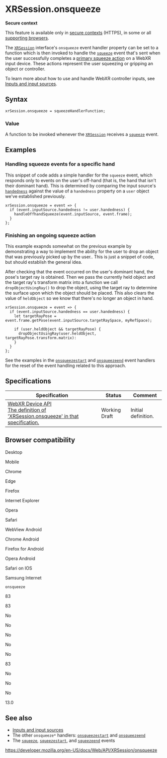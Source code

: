 XRSession.onsqueeze
===================

**Secure context**

This feature is available only in [secure contexts](https://developer.mozilla.org/en-US/docs/Web/Security/Secure_Contexts) (HTTPS), in some or all [supporting browsers](#browser_compatibility).

The [`XRSession`](../xrsession) interface's `onsqueeze` event handler property can be set to a function which is then invoked to handle the [`squeeze`](squeeze_event) event that's sent when the user successfully completes a [primary squeeze action](../webxr_device_api/inputs#primary_squeeze_actions) on a WebXR input device. These actions represent the user squeezing or gripping an object or controller.

To learn more about how to use and handle WebXR controller inputs, see [Inputs and input sources](../webxr_device_api/inputs).

Syntax
------

    xrSession.onsqueeze = squeezeHandlerFunction;

### Value

A function to be invoked whenever the [`XRSession`](../xrsession) receives a [`squeeze`](squeeze_event) event.

Examples
--------

### Handling squeeze events for a specific hand

This snippet of code adds a simple handler for the `squeeze` event, which responds only to events on the user's off-hand (that is, the hand that isn't their dominant hand). This is determined by comparing the input source's [`handedness`](../xrinputsource/handedness) against the value of a `handedness` property on a `user` object we've established previously.

    xrSession.onsqueeze = event => {
      if (event.inputSource.handedness != user.handedness) {
        handleOffhandSqueeze(event.inputSource, event.frame);
      }
    };

### Finishing an ongoing squeeze action

This example exapnds somewhat on the previous example by demonstrating a way to implement the ability for the user to drop an object that was previously picked up by the user.. This is just a snippet of code, but should establish the general idea.

After checking that the event occurred on the user's dominant hand, the pose's target ray is obtained. Then we pass the currently held object and the target ray's transform matrix into a function we call `dropObjectUsingRay()` to drop the object, using the target ray to determine the surface upon which the object should be placed. This also clears the value of `heldObject` so we know that there's no longer an object in hand.

    xrSession.onsqueeze = event => {
      if (event.inputSource.handedness == user.handedness) {
        let targetRayPose = event.frame.getPose(event.inputSource.targetRaySpace, myRefSpace);

        if (user.heldObject && targetRayPose) {
          dropObjectUsingRay(user.heldObject, targetRayPose.transform.matrix):
        }
      }
    };

See the examples in the [`onsqueezestart`](onsqueezestart) and [`onsqueezeend`](onsqueezeend) event handlers for the reset of the event handling related to this approach.

Specifications
--------------

<table><thead><tr class="header"><th>Specification</th><th>Status</th><th>Comment</th></tr></thead><tbody><tr class="odd"><td><a href="https://immersive-web.github.io/webxr/#dom-xrsession-onsqueeze">WebXR Device API<br />
<span class="small">The definition of 'XRSession.onsqueeze' in that specification.</span></a></td><td><span class="spec-wd">Working Draft</span></td><td>Initial definition.</td></tr></tbody></table>

Browser compatibility
---------------------

Desktop

Mobile

Chrome

Edge

Firefox

Internet Explorer

Opera

Safari

WebView Android

Chrome Android

Firefox for Android

Opera Android

Safari on IOS

Samsung Internet

`onsqueeze`

83

83

No

No

No

No

No

83

No

No

No

13.0

See also
--------

-   [Inputs and input sources](../webxr_device_api/inputs)
-   The other `onsqueeze*` handlers: [`onsqueezestart`](onsqueezestart) and [`onsqueezeend`](onsqueezeend)
-   The [`squeeze`](squeeze_event), [`squeezestart`](squeezestart_event), and [`squeezeend`](squeezeend_event) events

<a href="https://developer.mozilla.org/en-US/docs/Web/API/XRSession/onsqueeze" class="_attribution-link">https://developer.mozilla.org/en-US/docs/Web/API/XRSession/onsqueeze</a>

